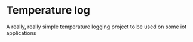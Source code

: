 # Temperature log
A really, really simple temperature logging project to be used on some iot applications
